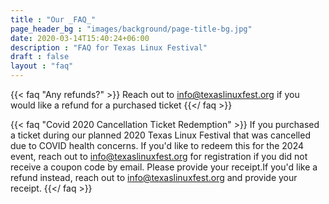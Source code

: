 ```yaml
---
title : "Our _FAQ_"
page_header_bg : "images/background/page-title-bg.jpg"
date: 2020-03-14T15:40:24+06:00
description : "FAQ for Texas Linux Festival"
draft : false
layout : "faq"
---
```



{{< faq "Any refunds?" >}}
Reach out to info@texaslinuxfest.org if you would like a refund for a purchased ticket
{{</ faq >}}

{{< faq "Covid 2020 Cancellation Ticket Redemption" >}}
If you purchased a ticket during our planned 2020 Texas Linux Festival that was cancelled due to COVID health concerns.  If you'd like to redeem this for the 2024 event, reach out to info@texaslinuxfest.org for registration if you did not receive a coupon code by email. Please provide your receipt.If you'd like a refund instead, reach out to info@texaslinuxfest.org and provide your receipt.
{{</ faq >}}
